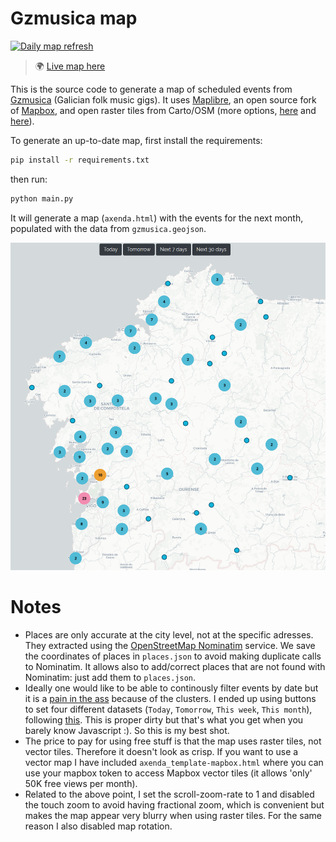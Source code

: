 # Gzmusica map

[![Daily map refresh](https://github.com/IgnacioHeredia/gzmusica-map/actions/workflows/main.yml/badge.svg)](https://github.com/IgnacioHeredia/gzmusica-map/actions/workflows/main.yml)

> :earth_africa: [Live map here](https://ignacioheredia.github.io/gzmusica-map/htmls/axenda.html)

This is the source code to generate a map of scheduled events from [Gzmusica](http://www.gzmusica.com/) (Galician folk music gigs). It uses [Maplibre](https://maplibre.org/), an open source fork of [Mapbox](https://www.mapbox.com/), and open raster tiles from Carto/OSM (more options, [here](https://codepen.io/epidemiks/full/vKZQOz) and [here](https://wiki.openstreetmap.org/wiki/Tile_servers)).

 To generate an up-to-date map, first install the requirements:
```bash
pip install -r requirements.txt
```
then run:
```bash
python main.py 
```

It will generate a map (`axenda.html`) with the events for the next month, populated with the data from `gzmusica.geojson`. 

[![demo map](other/demo.png)](https://ignacioheredia.github.io/gzmusica-map/htmls/axenda.html)


Notes
=====
* Places are only accurate at the city level, not at the specific adresses. They extracted using the [OpenStreetMap Nominatim](https://nominatim.org/) service. We save the coordinates of places in `places.json` to avoid making duplicate calls to Nominatim. It allows also to add/correct places that are not found with Nominatim: just add them to `places.json`. 
* Ideally one would like to be able to continously filter events by date but it is a [pain in the ass](https://github.com/mapbox/mapbox-gl-js/issues/2613) because of the clusters. I ended up using buttons to set four different datasets (`Today`, `Tomorrow`, `This week`, `This month`), following [this](https://www.demo2s.com/javascript/javascript-mapbox-filtering-the-clustered-points-by-json-attributes-us.html). This is proper dirty but that's what you get when you barely know Javascript :). So this is my best shot.
* The price to pay for using free stuff is that the map uses raster tiles, not vector tiles. Therefore it doesn't look as crisp. If you want to use a vector map I have included `axenda_template-mapbox.html` where you can use your mapbox token to access Mapbox vector tiles (it allows 'only' 50K free views per month).
* Related to the above point, I set the scroll-zoom-rate to 1 and disabled the touch zoom to avoid having fractional zoom, which is convenient but makes the map appear very blurry when using raster tiles. For the same reason I also disabled map rotation.
